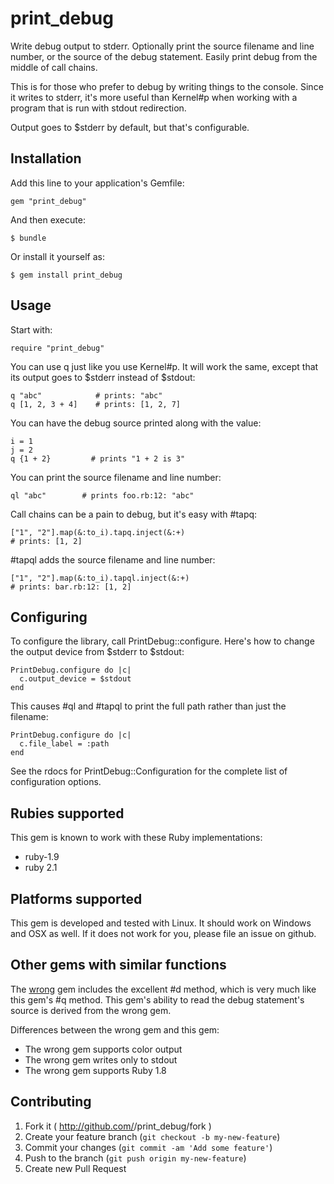 # print_debug

Write debug output to stderr.  Optionally print the source filename
and line number, or the source of the debug statement.  Easily print
debug from the middle of call chains.

This is for those who prefer to debug by writing things to the
console.  Since it writes to stderr, it's more useful than Kernel#p
when working with a program that is run with stdout redirection.

Output goes to $stderr by default, but that's configurable.

## Installation

Add this line to your application's Gemfile:

    gem "print_debug"

And then execute:

    $ bundle

Or install it yourself as:

    $ gem install print_debug

## Usage

Start with:

    require "print_debug"

You can use q just like you use Kernel#p.  It will work the same,
except that its output goes to $stderr instead of $stdout:

    q "abc"            # prints: "abc"
    q [1, 2, 3 + 4]    # prints: [1, 2, 7]

You can have the debug source printed along with the value:

    i = 1
    j = 2
    q {1 + 2}         # prints "1 + 2 is 3"

You can print the source filename and line number:

    ql "abc"        # prints foo.rb:12: "abc"

Call chains can be a pain to debug, but it's easy with #tapq:

    ["1", "2"].map(&:to_i).tapq.inject(&:+)
    # prints: [1, 2]

#tapql adds the source filename and line number:

    ["1", "2"].map(&:to_i).tapql.inject(&:+)
    # prints: bar.rb:12: [1, 2]

## Configuring

To configure the library, call PrintDebug::configure.  Here's how to
change the output device from $stderr to $stdout:

    PrintDebug.configure do |c|
      c.output_device = $stdout
    end

This causes #ql and #tapql to print the full path rather than just the
filename:

    PrintDebug.configure do |c|
      c.file_label = :path
    end

See the rdocs for PrintDebug::Configuration for the complete list of
configuration options.

## Rubies supported

This gem is known to work with these Ruby implementations:

* ruby-1.9
* ruby 2.1

## Platforms supported

This gem is developed and tested with Linux.  It should work on
Windows and OSX as well.  If it does not work for you, please file an
issue on github.

## Other gems with similar functions

The [wrong][1] gem includes the excellent #d method, which is very
much like this gem's #q method.  This gem's ability to read the debug
statement's source is derived from the wrong gem.

Differences between the wrong gem and this gem:

* The wrong gem supports color output
* The wrong gem writes only to stdout
* The wrong gem supports Ruby 1.8

## Contributing

1. Fork it ( http://github.com/<my-github-username>/print_debug/fork )
2. Create your feature branch (`git checkout -b my-new-feature`)
3. Commit your changes (`git commit -am 'Add some feature'`)
4. Push to the branch (`git push origin my-new-feature`)
5. Create new Pull Request

[1]: http://rubygems.org/gems/wrong
